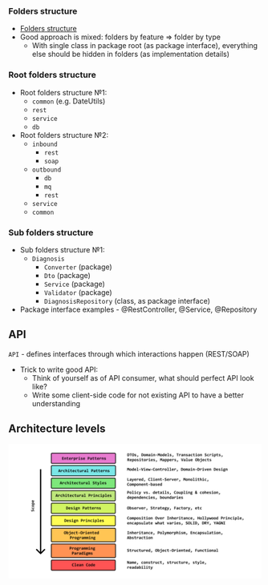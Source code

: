 ### Folders structure
* [Folders structure](https://softwareengineering.stackexchange.com/questions/338597/folder-by-type-or-folder-by-feature)
* Good approach is mixed: folders by feature => folder by type
    * With single class in package root (as package interface), everything else should be hidden in folders (as implementation details)
    
### Root folders structure
* Root folders structure №1:
    * `common` (e.g. DateUtils)
    * `rest`
    * `service`
    * `db`
* Root folders structure №2:
    * `inbound`
        * `rest`
        * `soap`
    * `outbound`
        * `db`
        * `mq`
        * `rest`
    * `service`
    * `common`
    
### Sub folders structure
* Sub folders structure №1:
    * `Diagnosis`
        * `Converter` (package)
        * `Dto` (package)
        * `Service` (package)
        * `Validator` (package)
        * `DiagnosisRepository` (class, as package interface)
* Package interface examples - @RestController, @Service, @Repository   
 
## API
`API` - defines interfaces through which interactions happen (REST/SOAP)
* Trick to write good API:
    * Think of yourself as of API consumer, what should perfect API look like?
    * Write some client-side code for not existing API to have a better understanding

## Architecture levels
![](images/component-architecture-levels.png)
